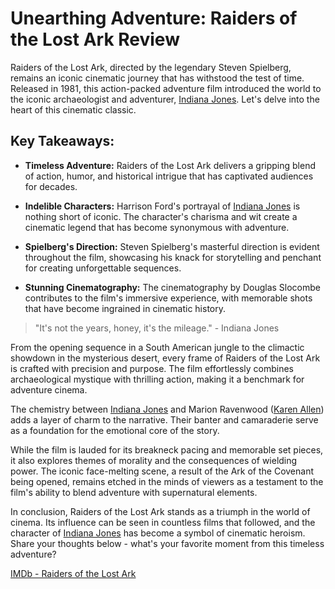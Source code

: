 # Unearthing Adventure: Raiders of the Lost Ark Review

Raiders of the Lost Ark, directed by the legendary Steven Spielberg, remains an iconic cinematic journey that has withstood the test of time. Released in 1981, this action-packed adventure film introduced the world to the iconic archaeologist and adventurer, [Indiana Jones](https://en.wikipedia.org/wiki/Indiana_Jones). Let's delve into the heart of this cinematic classic.

## Key Takeaways:

- **Timeless Adventure:** Raiders of the Lost Ark delivers a gripping blend of action, humor, and historical intrigue that has captivated audiences for decades.

- **Indelible Characters:** Harrison Ford's portrayal of [Indiana Jones](https://en.wikipedia.org/wiki/Indiana_Jones) is nothing short of iconic. The character's charisma and wit create a cinematic legend that has become synonymous with adventure.

- **Spielberg's Direction:** Steven Spielberg's masterful direction is evident throughout the film, showcasing his knack for storytelling and penchant for creating unforgettable sequences.

- **Stunning Cinematography:** The cinematography by Douglas Slocombe contributes to the film's immersive experience, with memorable shots that have become ingrained in cinematic history.

> "It's not the years, honey, it's the mileage."
> \- Indiana Jones

From the opening sequence in a South American jungle to the climactic showdown in the mysterious desert, every frame of Raiders of the Lost Ark is crafted with precision and purpose. The film effortlessly combines archaeological mystique with thrilling action, making it a benchmark for adventure cinema.

The chemistry between [Indiana Jones](https://en.wikipedia.org/wiki/Indiana_Jones) and Marion Ravenwood ([Karen Allen](https://en.wikipedia.org/wiki/Karen_Allen)) adds a layer of charm to the narrative. Their banter and camaraderie serve as a foundation for the emotional core of the story.

While the film is lauded for its breakneck pacing and memorable set pieces, it also explores themes of morality and the consequences of wielding power. The iconic face-melting scene, a result of the Ark of the Covenant being opened, remains etched in the minds of viewers as a testament to the film's ability to blend adventure with supernatural elements.

In conclusion, Raiders of the Lost Ark stands as a triumph in the world of cinema. Its influence can be seen in countless films that followed, and the character of [Indiana Jones](https://en.wikipedia.org/wiki/Indiana_Jones) has become a symbol of cinematic heroism. Share your thoughts below - what's your favorite moment from this timeless adventure?

[IMDb - Raiders of the Lost Ark](https://www.imdb.com/title/tt0082971/)
